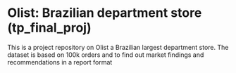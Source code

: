 # Olist: Brazilian department store (tp_final_proj)
This is a project repository on Olist a Brazilian largest department store. The dataset is based  on 100k orders and to find out market findings and recommendations in a report format
